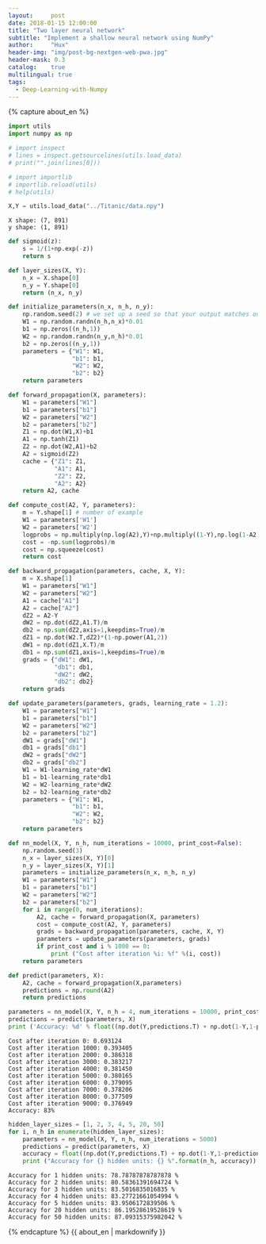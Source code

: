 ```yaml
---
layout:     post
date: 2018-01-15 12:00:00
title: "Two layer neural network"
subtitle: "Implement a shallow neural network using NumPy"
author:     "Hux"
header-img: "img/post-bg-nextgen-web-pwa.jpg"
header-mask: 0.3
catalog:    true
multilingual: true
tags:
  - Deep-Learning-with-Numpy
---
```


<div class="zh post-container">
{% capture about_en %}

```python
import utils
import numpy as np

# import inspect
# lines = inspect.getsourcelines(utils.load_data)
# print("".join(lines[0]))

# import importlib
# importlib.reload(utils)
# help(utils)

X,Y = utils.load_data("../Titanic/data.npy")
```

    X shape: (7, 891)
    y shape: (1, 891)



```python
def sigmoid(z):
    s = 1/(1+np.exp(-z))
    return s

def layer_sizes(X, Y):
    n_x = X.shape[0]
    n_y = Y.shape[0]
    return (n_x, n_y)

def initialize_parameters(n_x, n_h, n_y):    
    np.random.seed(2) # we set up a seed so that your output matches ours although the initialization is random.
    W1 = np.random.randn(n_h,n_x)*0.01
    b1 = np.zeros((n_h,1))
    W2 = np.random.randn(n_y,n_h)*0.01
    b2 = np.zeros((n_y,1))
    parameters = {"W1": W1,
                  "b1": b1,
                  "W2": W2,
                  "b2": b2}    
    return parameters

def forward_propagation(X, parameters):
    W1 = parameters["W1"]
    b1 = parameters["b1"]
    W2 = parameters["W2"]
    b2 = parameters["b2"]
    Z1 = np.dot(W1,X)+b1
    A1 = np.tanh(Z1)
    Z2 = np.dot(W2,A1)+b2
    A2 = sigmoid(Z2)
    cache = {"Z1": Z1,
             "A1": A1,
             "Z2": Z2,
             "A2": A2}    
    return A2, cache

def compute_cost(A2, Y, parameters):
    m = Y.shape[1] # number of example
    W1 = parameters['W1']
    W2 = parameters['W2']
    logprobs = np.multiply(np.log(A2),Y)+np.multiply((1-Y),np.log(1-A2))
    cost = -np.sum(logprobs)/m
    cost = np.squeeze(cost)
    return cost

def backward_propagation(parameters, cache, X, Y):
    m = X.shape[1]
    W1 = parameters["W1"]
    W2 = parameters["W2"]
    A1 = cache["A1"]
    A2 = cache["A2"]
    dZ2 = A2-Y
    dW2 = np.dot(dZ2,A1.T)/m
    db2 = np.sum(dZ2,axis=1,keepdims=True)/m
    dZ1 = np.dot(W2.T,dZ2)*(1-np.power(A1,2))
    dW1 = np.dot(dZ1,X.T)/m
    db1 = np.sum(dZ1,axis=1,keepdims=True)/m
    grads = {"dW1": dW1,
             "db1": db1,
             "dW2": dW2,
             "db2": db2}    
    return grads

def update_parameters(parameters, grads, learning_rate = 1.2):
    W1 = parameters["W1"]
    b1 = parameters["b1"]
    W2 = parameters["W2"]
    b2 = parameters["b2"]
    dW1 = grads["dW1"]
    db1 = grads["db1"]
    dW2 = grads["dW2"]
    db2 = grads["db2"]
    W1 = W1-learning_rate*dW1
    b1 = b1-learning_rate*db1
    W2 = W2-learning_rate*dW2
    b2 = b2-learning_rate*db2
    parameters = {"W1": W1,
                  "b1": b1,
                  "W2": W2,
                  "b2": b2}    
    return parameters

def nn_model(X, Y, n_h, num_iterations = 10000, print_cost=False):
    np.random.seed(3)
    n_x = layer_sizes(X, Y)[0]
    n_y = layer_sizes(X, Y)[1]
    parameters = initialize_parameters(n_x, n_h, n_y)
    W1 = parameters["W1"]
    b1 = parameters["b1"]
    W2 = parameters["W2"]
    b2 = parameters["b2"]
    for i in range(0, num_iterations):
        A2, cache = forward_propagation(X, parameters)
        cost = compute_cost(A2, Y, parameters)
        grads = backward_propagation(parameters, cache, X, Y)
        parameters = update_parameters(parameters, grads)
        if print_cost and i % 1000 == 0:
            print ("Cost after iteration %i: %f" %(i, cost))
    return parameters

def predict(parameters, X):
    A2, cache = forward_propagation(X,parameters)
    predictions = np.round(A2)
    return predictions
```


```python
parameters = nn_model(X, Y, n_h = 4, num_iterations = 10000, print_cost=True)
predictions = predict(parameters, X)
print ('Accuracy: %d' % float((np.dot(Y,predictions.T) + np.dot(1-Y,1-predictions.T))/float(Y.size)*100) + '%')
```

    Cost after iteration 0: 0.693124
    Cost after iteration 1000: 0.393405
    Cost after iteration 2000: 0.386318
    Cost after iteration 3000: 0.383217
    Cost after iteration 4000: 0.381450
    Cost after iteration 5000: 0.380165
    Cost after iteration 6000: 0.379095
    Cost after iteration 7000: 0.378206
    Cost after iteration 8000: 0.377509
    Cost after iteration 9000: 0.376949
    Accuracy: 83%



```python
hidden_layer_sizes = [1, 2, 3, 4, 5, 20, 50]
for i, n_h in enumerate(hidden_layer_sizes):
    parameters = nn_model(X, Y, n_h, num_iterations = 5000)
    predictions = predict(parameters, X)
    accuracy = float((np.dot(Y,predictions.T) + np.dot(1-Y,1-predictions.T))/float(Y.size)*100)
    print ("Accuracy for {} hidden units: {} %".format(n_h, accuracy))
```

    Accuracy for 1 hidden units: 78.78787878787878 %
    Accuracy for 2 hidden units: 80.58361391694724 %
    Accuracy for 3 hidden units: 83.5016835016835 %
    Accuracy for 4 hidden units: 83.27721661054994 %
    Accuracy for 5 hidden units: 83.9506172839506 %
    Accuracy for 20 hidden units: 86.19528619528619 %
    Accuracy for 50 hidden units: 87.09315375982042 %



{% endcapture %}
{{ about_en | markdownify }}
</div>

<div class="en post-container">

</div>
